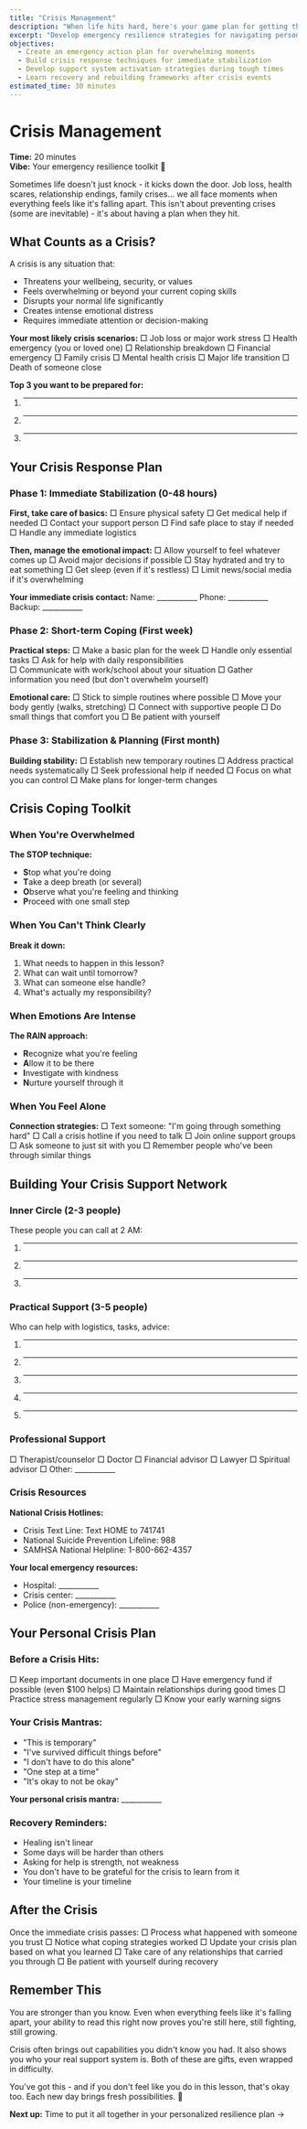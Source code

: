 ```yaml
---
title: "Crisis Management"
description: "When life hits hard, here's your game plan for getting through it"
excerpt: "Develop emergency resilience strategies for navigating personal and professional crises with strength and clarity."
objectives:
  - Create an emergency action plan for overwhelming moments
  - Build crisis response techniques for immediate stabilization
  - Develop support system activation strategies during tough times
  - Learn recovery and rebuilding frameworks after crisis events
estimated_time: 30 minutes
---
```


# Crisis Management

**Time:** 20 minutes\
**Vibe:** Your emergency resilience toolkit 🧰

Sometimes life doesn't just knock - it kicks down the door. Job loss, health scares, relationship endings, family crises... we all face moments when everything feels like it's falling apart. This isn't about preventing crises (some are inevitable) - it's about having a plan when they hit.

## What Counts as a Crisis?

A crisis is any situation that:

- Threatens your wellbeing, security, or values
- Feels overwhelming or beyond your current coping skills
- Disrupts your normal life significantly
- Creates intense emotional distress
- Requires immediate attention or decision-making

**Your most likely crisis scenarios:**
□ Job loss or major work stress
□ Health emergency (you or loved one)
□ Relationship breakdown
□ Financial emergency
□ Family crisis
□ Mental health crisis
□ Major life transition
□ Death of someone close

**Top 3 you want to be prepared for:**

1. ---
2. ---
3. ---

## Your Crisis Response Plan

### Phase 1: Immediate Stabilization (0-48 hours)

**First, take care of basics:**
□ Ensure physical safety
□ Get medical help if needed
□ Contact your support person
□ Find safe place to stay if needed
□ Handle any immediate logistics

**Then, manage the emotional impact:**
□ Allow yourself to feel whatever comes up
□ Avoid major decisions if possible
□ Stay hydrated and try to eat something
□ Get sleep (even if it's restless)
□ Limit news/social media if it's overwhelming

**Your immediate crisis contact:**
Name: ___________
Phone: ___________
Backup: ___________

### Phase 2: Short-term Coping (First week)

**Practical steps:**
□ Make a basic plan for the week
□ Handle only essential tasks
□ Ask for help with daily responsibilities\
□ Communicate with work/school about your situation
□ Gather information you need (but don't overwhelm yourself)

**Emotional care:**
□ Stick to simple routines where possible
□ Move your body gently (walks, stretching)
□ Connect with supportive people
□ Do small things that comfort you
□ Be patient with yourself

### Phase 3: Stabilization & Planning (First month)

**Building stability:**
□ Establish new temporary routines
□ Address practical needs systematically
□ Seek professional help if needed
□ Focus on what you can control
□ Make plans for longer-term changes

## Crisis Coping Toolkit

### When You're Overwhelmed

**The STOP technique:**

- **S**top what you're doing
- **T**ake a deep breath (or several)
- **O**bserve what you're feeling and thinking
- **P**roceed with one small step

### When You Can't Think Clearly

**Break it down:**

1. What needs to happen in this lesson?
2. What can wait until tomorrow?
3. What can someone else handle?
4. What's actually my responsibility?

### When Emotions Are Intense

**The RAIN approach:**

- **R**ecognize what you're feeling
- **A**llow it to be there
- **I**nvestigate with kindness
- **N**urture yourself through it

### When You Feel Alone

**Connection strategies:**
□ Text someone: "I'm going through something hard"
□ Call a crisis hotline if you need to talk
□ Join online support groups
□ Ask someone to just sit with you
□ Remember people who've been through similar things

## Building Your Crisis Support Network

### Inner Circle (2-3 people)

These people you can call at 2 AM:

1. ---
2. ---
3. ---

### Practical Support (3-5 people)

Who can help with logistics, tasks, advice:

1. ---
2. ---
3. ---
4. ---
5. ---

### Professional Support

□ Therapist/counselor
□ Doctor
□ Financial advisor
□ Lawyer
□ Spiritual advisor
□ Other: ___________

### Crisis Resources

**National Crisis Hotlines:**

- Crisis Text Line: Text HOME to 741741
- National Suicide Prevention Lifeline: 988
- SAMHSA National Helpline: 1-800-662-4357

**Your local emergency resources:**

- Hospital: ___________
- Crisis center: ___________
- Police (non-emergency): ___________

## Your Personal Crisis Plan

### Before a Crisis Hits:

□ Keep important documents in one place
□ Have emergency fund if possible (even $100 helps)
□ Maintain relationships during good times
□ Practice stress management regularly
□ Know your early warning signs

### Your Crisis Mantras:

- "This is temporary"
- "I've survived difficult things before"
- "I don't have to do this alone"
- "One step at a time"
- "It's okay to not be okay"

**Your personal crisis mantra:** ___________

### Recovery Reminders:

- Healing isn't linear
- Some days will be harder than others
- Asking for help is strength, not weakness
- You don't have to be grateful for the crisis to learn from it
- Your timeline is your timeline

## After the Crisis

Once the immediate crisis passes:
□ Process what happened with someone you trust
□ Notice what coping strategies worked
□ Update your crisis plan based on what you learned
□ Take care of any relationships that carried you through
□ Be patient with yourself during recovery

## Remember This

You are stronger than you know. Even when everything feels like it's falling apart, your ability to read this right now proves you're still here, still fighting, still growing.

Crisis often brings out capabilities you didn't know you had. It also shows you who your real support system is. Both of these are gifts, even wrapped in difficulty.

You've got this - and if you don't feel like you do in this lesson, that's okay too. Each new day brings fresh possibilities. 💙

**Next up:** Time to put it all together in your personalized resilience plan →
